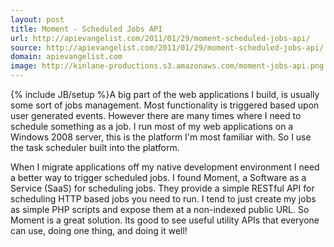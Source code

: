 ```yaml
---
layout: post
title: Moment - Scheduled Jobs API
url: http://apievangelist.com/2011/01/29/moment-scheduled-jobs-api/
source: http://apievangelist.com/2011/01/29/moment-scheduled-jobs-api/
domain: apievangelist.com
image: http://kinlane-productions.s3.amazonaws.com/moment-jobs-api.png
---
```

{% include JB/setup %}A big part of the web applications I build, is usually some sort of jobs management. Most functionality is triggered based upon user generated events. However there are many times where I need to schedule something as a job.
I run most of my web applications on a Windows 2008 server, this is the platform I'm most familiar with.  So I use the task scheduler built into the platform.

When I migrate applications off my native development environment I need a better way to trigger scheduled jobs.
I found Moment, a Software as a Service (SaaS) for scheduling jobs.  They provide a simple RESTful API for scheduling HTTP based jobs you need to run.
I tend to just create my jobs as simple PHP scripts and expose them at a non-indexed public URL. So Moment is a great solution.
Its good to see useful utility APIs that everyone can use, doing one thing, and doing it well!